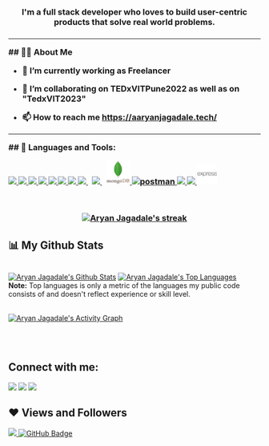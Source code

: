 
<h3 align="center">I'm a full stack developer who loves to build user-centric products that solve real world problems.<h3>
    
        




</div>


<hr>
## 🙋‍♂️ About Me

- 🔭 I’m currently working as **Freelancer**

- 👯 I’m collaborating on **TEDxVITPune2022** as well as on "TedxVIT2023"

- 📫 How to reach me **https://aaryanjagadale.tech/**
    

<hr>
## 🚀 Languages and Tools:

<p align="left"> 
    <a href="https://www.java.com" target="_blank"> <img src="https://img.icons8.com/color/48/000000/java-coffee-cup-logo.png"/> </a>
    <a href="https://reactjs.org/" target="_blank"> <img src="https://img.icons8.com/color/48/000000/react-native.png"/> </a>
    <a href="https://developer.mozilla.org/en-US/docs/Web/JavaScript" target="_blank"> <img src="https://img.icons8.com/color/48/000000/javascript.png"/> </a> 
    <a href="https://www.w3.org/html/" target="_blank"> <img src="https://img.icons8.com/color/48/000000/html-5.png"/> </a> 
    <a href="https://www.w3schools.com/css/" target="_blank"> <img src="https://img.icons8.com/color/48/000000/css3.png"/> </a> 
    <a href="https://getbootstrap.com" target="_blank"> <img src="https://img.icons8.com/color/48/000000/bootstrap.png"/> </a> 
    <a href="https://www.python.org" target="_blank"> <img src="https://img.icons8.com/color/48/000000/python.png"/> </a> 
    <a style="padding-right:8px;" href="https://nodejs.org" target="_blank"> <img src="https://img.icons8.com/color/48/000000/nodejs.png"/> </a> 
    <a style="padding-right:8px;" href="https://www.mysql.com/" target="_blank"> <img src="https://img.icons8.com/fluent/50/000000/mysql-logo.png"/> </a>
    <a href="https://www.mongodb.com/" target="_blank"> <img src="https://raw.githubusercontent.com/devicons/devicon/master/icons/mongodb/mongodb-original-wordmark.svg" alt="mongodb" width="48" height="48"/> </a> 
    <a href="https://postman.com" target="_blank"> <img src="https://www.vectorlogo.zone/logos/getpostman/getpostman-icon.svg" alt="postman" width="45" height="45"/> </a>   
    <a href="https://git-scm.com/" target="_blank"> <img src="https://img.icons8.com/color/48/000000/git.png"/> </a> 
    <a href="https://redux.js.org" target="_blank"> <img src="https://img.icons8.com/color/48/000000/redux.png"/> </a>
    <a href="https://expressjs.com" target="_blank"> <img src="https://raw.githubusercontent.com/devicons/devicon/master/icons/express/express-original-wordmark.svg" alt="express" width="40" height="40"/> </a>
</p>

<!-- [![React Badge](https://img.shields.io/badge/-React-61DBFB?style=for-the-badge&labelColor=black&logo=react&logoColor=61DBFB)](#)  [![Javascript Badge](https://img.shields.io/badge/-Javascript-F0DB4F?style=for-the-badge&labelColor=black&logo=javascript&logoColor=F0DB4F)](#) [![Typescript Badge](https://img.shields.io/badge/-Typescript-007acc?style=for-the-badge&labelColor=black&logo=typescript&logoColor=007acc)](#) [![Nodejs Badge](https://img.shields.io/badge/-Nodejs-3C873A?style=for-the-badge&labelColor=black&logo=node.js&logoColor=3C873A)](#) [![GraphQL Badge](https://img.shields.io/badge/-GraphQl-e535ab?style=for-the-badge&labelColor=black&logo=node.js&logoColor=e535ab)](#) -->
<br/>

<p align="center">
    <a href="https://github.com/Aryan-Jagadale/github-readme-streak-stats">
        <img title="🔥 Get streak stats for your profile at git.io/streak-stats" alt="Aryan Jagadale's streak" src="https://github-readme-streak-stats.herokuapp.com/?user=Aryan-Jagadale&theme=black-ice&hide_border=true&stroke=0000&background=060A0CD0"/>
    </a>
</p>

## 📊 My Github Stats

  <br/>
    <a href="https://github.com/Aryan-Jagadale/github-readme-stats"><img alt="Aryan Jagadale's Github Stats" src="https://github-readme-stats.vercel.app/api?username=Aryan-Jagadale&show_icons=true&count_private=true&theme=react&hide_border=true&bg_color=0D1117" /></a>
  <a href="https://github.com/Aryan-Jagadale/github-readme-stats"><img alt="Aryan Jagadale's Top Languages" src="https://github-readme-stats.vercel.app/api/top-langs/?username=Aryan-Jagadale&langs_count=8&count_private=true&layout=compact&theme=react&hide_border=true&bg_color=0D1117" /></a>
  <br/>
  <b>Note:</b> Top languages is only a metric of the languages my public code consists of and doesn't reflect experience or skill level.


<br/>
<br/>

<a href="https://github.com/Aryan-Jagadale/github-readme-activity-graph"><img alt="Aryan Jagadale's Activity Graph" src="https://activity-graph.herokuapp.com/graph?username=Aryan-Jagadale&bg_color=0D1117&color=5BCDEC&line=5BCDEC&point=FFFFFF&hide_border=true" /></a>

<br/>
<br/>

## Connect with me:
<p align="left">

<a href = "https://www.linkedin.com/in/aaryan-jagadale-0a0a69203/"><img src="https://img.icons8.com/fluent/48/000000/linkedin.png"/></a>
<a href = "https://twitter.com/Aaryan30757183"><img src="https://img.icons8.com/fluent/48/000000/twitter.png"/></a>
<a href = "https://www.instagram.com/_aryan.jagadale_/"><img src="https://img.icons8.com/fluent/48/000000/instagram-new.png"/></a>


</p>

## ❤ Views and Followers
<a href="https://github.com/Meghna-DAS/github-profile-views-counter">
    <img src="https://komarev.com/ghpvc/?username=Aryan-Jagadale">
</a>
<a href="https://github.com/Aryan-Jagadale?tab=followers"><img src="https://img.shields.io/github/followers/Aryan-Jagadale?label=Followers&style=social" alt="GitHub Badge"></a>



